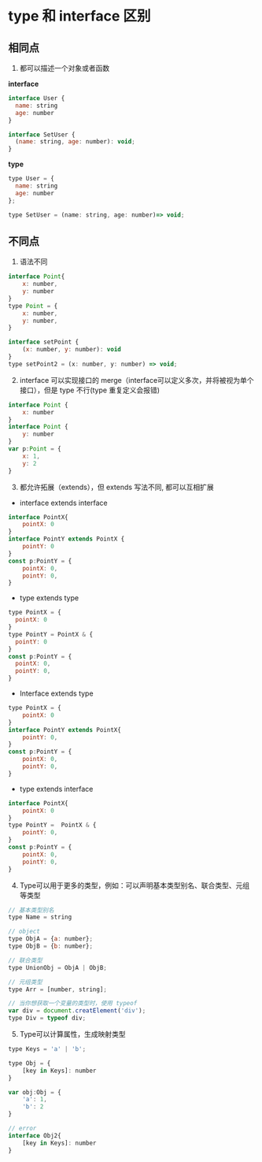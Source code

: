# type 和 interface 区别

## 相同点
1. 都可以描述一个对象或者函数

**interface**
```JavaScript
interface User {
  name: string
  age: number
}

interface SetUser {
  (name: string, age: number): void;
}
```

**type**
```JavaScript
type User = {
  name: string
  age: number
};

type SetUser = (name: string, age: number)=> void;
```

## 不同点
1. 语法不同
```JavaScript
interface Point{
    x: number,
    y: number
}
type Point = {
    x: number,
    y: number,
}

interface setPoint {
    (x: number, y: number): void
}
type setPoint2 = (x: number, y: number) => void;
```

2. interface 可以实现接口的 merge（interface可以定义多次，并将被视为单个接口），但是 type 不行(type 重复定义会报错)
```JavaScript
interface Point {
    x: number
}
interface Point {
    y: number
}
var p:Point = {
    x: 1,
    y: 2
}
```

3. 都允许拓展（extends），但 extends 写法不同, 都可以互相扩展
- interface extends interface
```JavaScript
interface PointX{
    pointX: 0
}
interface PointY extends PointX {
    pointY: 0
}
const p:PointY = {
    pointX: 0,
    pointY: 0,
}
```
- type extends type
```JavaScript
type PointX = {
  pointX: 0
}
type PointY = PointX & {
  pointY: 0
}
const p:PointY = {
  pointX: 0,
  pointY: 0,
}
```
- Interface extends type
```JavaScript
type PointX = {
    pointX: 0
}
interface PointY extends PointX{
    pointY: 0,
}
const p:PointY = {
    pointX: 0,
    pointY: 0,
}
```
- type extends interface
```JavaScript
interface PointX{
    pointX: 0
}
type PointY =  PointX & {
    pointY: 0,
}
const p:PointY = {
    pointX: 0,
    pointY: 0,
}
```

4. Type可以用于更多的类型，例如：可以声明基本类型别名、联合类型、元组等类型
```JavaScript
// 基本类型别名
type Name = string

// object
type ObjA = {a: number};
type ObjB = {b: number};

// 联合类型
type UnionObj = ObjA | ObjB;

// 元组类型
type Arr = [number, string];

// 当你想获取一个变量的类型时，使用 typeof
var div = document.creatElement('div');
type Div = typeof div;
```

5. Type可以计算属性，生成映射类型
```JavaScript
type Keys = 'a' | 'b';

type Obj = {
    [key in Keys]: number
}

var obj:Obj = {
    'a': 1,
    'b': 2
}

// error
interface Obj2{
    [key in Keys]: number
}
```
